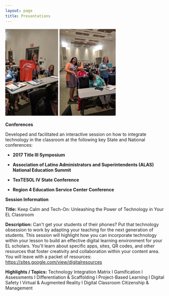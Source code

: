 ```yaml
---
layout: page
title: Presentations
---
```

<img src="assets/APconferencephoto.png" width="350">

**Conferences**

Developed and facilitated an interactive session on how to integrate technology in the classroom at the following key State and National conferences:

* **2017 Title III Symposium**

* **Association of Latino Administrators and Superintendents (ALAS) National Education Summit**

* **TexTESOL IV State Conference**

* **Region 4 Education Service Center Conference**

**Session Information**

**Title:** Keep Calm and Tech-On: Unleashing the Power of Technology in Your EL Classroom

**Description:** Can't get your students of their phones? Put that technology obsession to work by adapting your teaching for the next generation of students. This session will highlight how you can incorporate technology within your lesson to build an effective digital learning environment for your EL scholars. You'll learn about specific apps, sites, QR codes, and other resources that foster creativity and collaboration within your content area. You will leave with a packet of resources: https://sites.google.com/view/digitalresources

**Highlights / Topics:** Technology Integration Matrix l Gamification l Assessments l Differentiation & Scaffolding l Project-Based Learning l Digital Safety l Virtual & Augmented Reality l Digital Classroom Citizenship & Management

